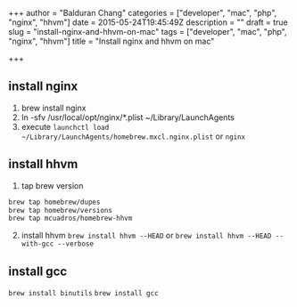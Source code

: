+++
author = "Balduran Chang"
categories = ["developer", "mac", "php", "nginx", "hhvm"]
date = 2015-05-24T19:45:49Z
description = ""
draft = true
slug = "install-nginx-and-hhvm-on-mac"
tags = ["developer", "mac", "php", "nginx", "hhvm"]
title = "Install nginx and hhvm on mac"

+++


## install nginx
1. brew install nginx
2. ln -sfv /usr/local/opt/nginx/*.plist ~/Library/LaunchAgents
3. execute `launchctl load ~/Library/LaunchAgents/homebrew.mxcl.nginx.plist` or `nginx`

## install hhvm
1. tap brew version
```bash
brew tap homebrew/dupes
brew tap homebrew/versions
brew tap mcuadros/homebrew-hhvm
```
2. install hhvm
`brew install hhvm --HEAD`
or
`brew install hhvm --HEAD --with-gcc --verbose`

## install gcc
`brew install binutils`
`brew install gcc`

